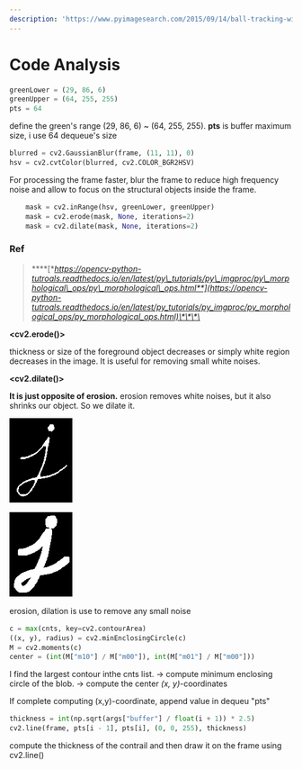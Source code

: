 ```yaml
---
description: 'https://www.pyimagesearch.com/2015/09/14/ball-tracking-with-opencv/'
---
```


# Code Analysis



```python
greenLower = (29, 86, 6)
greenUpper = (64, 255, 255)
pts = 64
```

define the green's range \(29, 86, 6\) ~ \(64, 255, 255\). **pts** is buffer maximum size, i use 64 dequeue's size  

```python
blurred = cv2.GaussianBlur(frame, (11, 11), 0)
hsv = cv2.cvtColor(blurred, cv2.COLOR_BGR2HSV)
```

For processing the frame faster, blur the frame to reduce high frequency noise and allow to focus on the structural objects inside the frame. 

```python
	mask = cv2.inRange(hsv, greenLower, greenUpper)
	mask = cv2.erode(mask, None, iterations=2)
	mask = cv2.dilate(mask, None, iterations=2)
```

### **Ref**

> \*\*\*\*[**https://opencv-python-tutroals.readthedocs.io/en/latest/py\_tutorials/py\_imgproc/py\_morphological\_ops/py\_morphological\_ops.html**](https://opencv-python-tutroals.readthedocs.io/en/latest/py_tutorials/py_imgproc/py_morphological_ops/py_morphological_ops.html)\*\*\*\*

**&lt;cv2.erode\(\)&gt;**

thickness or size of the foreground object decreases or simply white region decreases in the image. It is useful for removing small white noises.

**&lt;cv2.dilate\(\)&gt;**

**It is just opposite of erosion.** erosion removes white noises, but it also shrinks our object. So we dilate it.

![cv2. erosion\(\)](../.gitbook/assets/image%20%287%29.png)

![cv2.dilation\(\)](../.gitbook/assets/image%20%285%29.png)

erosion, dilation is use to remove any small noise

```python
c = max(cnts, key=cv2.contourArea)
((x, y), radius) = cv2.minEnclosingCircle(c)
M = cv2.moments(c)
center = (int(M["m10"] / M["m00"]), int(M["m01"] / M["m00"]))
```

I find the largest contour inthe cnts list. -&gt; compute minimum enclosing circle of the blob.  -&gt; compute the center _\(x, y\)_-coordinates

If complete computing \(x,y\)-coordinate, append value in dequeu "pts"

```python
thickness = int(np.sqrt(args["buffer"] / float(i + 1)) * 2.5)
cv2.line(frame, pts[i - 1], pts[i], (0, 0, 255), thickness)
```

compute the thickness of the contrail and then draw it on the frame using cv2.line\(\)







